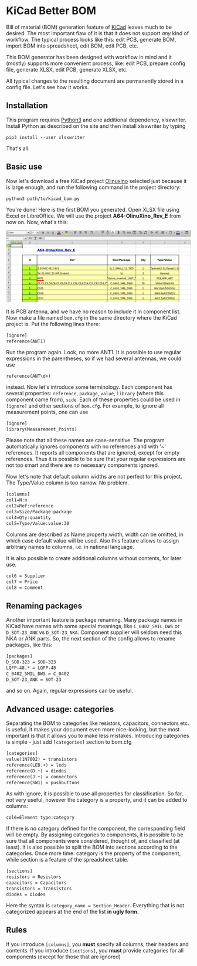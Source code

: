 # KiCad Better BOM

Bill of material (BOM) generation feature of [KiCad](http://kicad-pcb.org/) leaves much to be desired.
The most important flaw of it is that it does not support *any* kind of workflow. The typical process
looks like this: edit PCB, generate BOM, import BOM into spreadsheet, edit BOM, edit PCB, etc.

This BOM generator has been designed with workflow in mind and it (mostly) supports more convenient
process, like: edit PCB, prepare config file, generate XLSX, edit PCB, generate XLSX, etc.

All typical changes to the resulting document are permanently stored in a config file. Let's see how
it works.

## Installation

This program requires [Python3](http://python.org)  and one additional dependency, xlsxwriter.
Install Python as described on the site and then install xlsxwriter by typing

    pip3 install --user xlsxwriter

That's all. 

## Basic use

Now let's download a free KiCad project [Olinuxino](https://github.com/OLIMEX/OLINUXINO/tree/master/HARDWARE/A64-OLinuXino)
selected just because it is large enough, and run the following command in the project directory:

    python3 path/to/kicad_bom.py

You're done! Here is the first BOM you generated. Open XLSX file using Excel or LibreOffice.
We will use the project **A64-OlinuXino_Rev_E** from now on. Now, what's this:

![ANTENNA](img/ant.png)

It is PCB antenna, and we have no reason to include it in component list. Now make a file named `bom.cfg` in
the same directory where the KiCad project is. Put the following lines there:

~~~config
[ignore]
reference(ANT1)
~~~

Run the program again. Look, no more ANT1. It is possible to use regular expressions in the parentheses,
so if we had several antennas, we could use 

    reference(ANT\d+)

instead. Now let's introduce some terminology. Each component has several properties: `reference`, `package`, `value`,
`library` (where this component came from), `side`. Each of these properties could be used in `[ignore]`  and other sections
of `bom.cfg`. For example, to ignore all measurement points, one can use

~~~config
[ignore]
library(Measurement_Points)
~~~

Please note that all these names are case-sensitive. The program automatically ignores components with no references and with
'~' references. It reports all components that are ignored, except for empty references. Thus it is possible to be sure that
your regular expressions are not too smart and there are no necessary components ignored.

Now let's note that default column widths are not perfect for this project. The Type/Value column is too narrow. No problem.

~~~config
[columns]
col1=N:n
col2=Ref:reference
col3=Size/Package:package
col4=Qty:quantity
col5=Type/Value:value:30
~~~

Columns are described as Name:property:width, width can be omitted, in which case default value will be used. Also
this feature allows to assign arbitrary names to columns, i.e. in national language.

It is also possible to create additional columns without contents, for later use. 

~~~config
col6 = Supplier
col7 = Price
col8 = Comment
~~~

## Renaming packages

Another important feature is package renaming. Many package names in KiCad have names with some special meanings, like
`C_0402_5MIL_DWS` or `D_SOT-23_ANK` vs `D_SOT-23_NKA`. Component supplier will seldom need this NKA or ANK parts.
So, the next section of the config allows to rename packages, like this:

~~~config
[packages]
D_SOD-323 = SOD-323
LQFP-48.* = LQFP-48
C_0402_5MIL_DWS = C_0402
D_SOT-23_ANK = SOT-23
~~~

and so on. Again, regular expressions can be useful. 

## Advanced usage: categories

Separating the BOM to categories like resistors, capacitors, connectors etc. is useful, it makes your document
even more nice-looking, but the most important is that it allows you to make less mistakes. Introducing categories
is simple - just add `[categories]` section to bom.cfg

~~~config
[categories]
value(1N7002) = transistors
reference(LED.+) = leds
reference(D.+) = diodes
reference(J.+) = connectors
reference(SW1) = pushbuttons
~~~

As with ignore, it is possible to use all properties for classification. So far, not very useful, however the category
is a property, and it can be added to columns:

~~~config
col6=Element type:category
~~~

If there is no category defined for the component, the corresponding field will be empty. By assigning categories to 
components, it is possible to be sure that all components were considered, thought of, and classified (at least).
It is also possible to split the BOM into sections according to the categories. Once more time: category is the property
of the component, while section is a feature of the spreadsheet table. 

~~~config
[sections]
resistors = Resistors
capacitors = Capacitors
transistors = Transistors
diodes = Diodes
~~~

Here the syntax is `category_name = Section_Header`. Everything that is not categorized appears at the end of the list
**in ugly form**. 

## Rules

If you introduce `[columns]`, you **must** specify all columns, their headers and contents.
If you introduce `[sections]`, you **must** provide categories for all components (except for those that are ignored)

